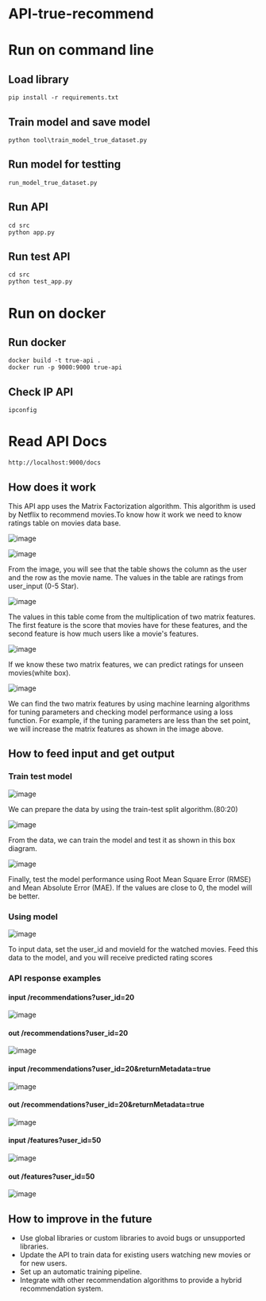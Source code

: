 # API-true-recommend
# Run on command line
## Load library
```
pip install -r requirements.txt
```

## Train model and save model

```
python tool\train_model_true_dataset.py   
```

## Run model for testting
```
run_model_true_dataset.py
```
## Run API

```
cd src
python app.py
```

## Run test API

```
cd src
python test_app.py
```

# Run on docker

## Run docker
```
docker build -t true-api .
docker run -p 9000:9000 true-api
```


## Check IP API
```
ipconfig
```


# Read API Docs
```
http://localhost:9000/docs
```


## How does it work
  This API app uses the Matrix Factorization algorithm. This algorithm is used by Netflix to recommend movies.To know how it work we need to know ratings table on movies data base.

  
![image](https://github.com/Sparkle753/API-true-recommend/assets/66368427/0e74190c-513d-4100-87ee-f24e9bbe09e8)

![image](https://github.com/Sparkle753/API-true-recommend/assets/66368427/389ae082-d16b-4431-a782-7e806dab17bd)

  From the image, you will see that the table shows the column as the user and the row as the movie name. The values in the table are ratings from user_input (0-5 Star).

![image](https://github.com/Sparkle753/API-true-recommend/assets/66368427/74e04ee8-c3ed-452d-9376-7a9e53596268)

  The values in this table come from the multiplication of two matrix features. The first feature is the score that movies have for these features, and the second feature is how much users like a movie's features.

![image](https://github.com/Sparkle753/API-true-recommend/assets/66368427/144f66ae-ff16-4cab-bf7a-6c2f58753e73)

  If we know these two matrix features, we can predict ratings for unseen movies(white box).

![image](https://github.com/Sparkle753/API-true-recommend/assets/66368427/41f86b26-3a5e-4098-9203-70446ff5cfe4)

  We can find the two matrix features by using machine learning algorithms for tuning parameters and checking model performance using a loss function. For example, if the tuning parameters are less than the set point, we will increase the matrix features as shown in the image above.


## How to feed input and get output
### Train test model 
![image](https://github.com/Sparkle753/API-true-recommend/assets/66368427/c57e9b7f-4b96-44f8-b48b-edb42525655d)

  We can prepare the data by using the train-test split algorithm.(80:20)

![image](https://github.com/Sparkle753/API-true-recommend/assets/66368427/100b7e81-e337-49a7-bc33-a98efaeae643)


  From the data, we can train the model and test it as shown in this box diagram. 

![image](https://github.com/Sparkle753/API-true-recommend/assets/66368427/0a243da6-7496-4567-ab12-f499110f03ea)

  Finally, test the model performance using Root Mean Square Error (RMSE) and Mean Absolute Error (MAE). If the values are close to 0, the model will be better.

### Using model
![image](https://github.com/Sparkle753/API-true-recommend/assets/66368427/3a06fd12-88d3-4c0f-aaf4-f54a84d6fc6f)

  To input data, set the user_id and movieId for the watched movies. Feed this data to the model, and you will receive predicted rating scores

### API response examples
#### input /recommendations?user_id=20
![image](https://github.com/Sparkle753/API-true-recommend/assets/66368427/db6364f9-a9a6-4c1f-bf12-8021d2e835fb)

#### out /recommendations?user_id=20
![image](https://github.com/Sparkle753/API-true-recommend/assets/66368427/0cde4cc0-9dae-4497-86b6-baf55f8d71ed)

#### input /recommendations?user_id=20&returnMetadata=true
![image](https://github.com/Sparkle753/API-true-recommend/assets/66368427/d1c80c5f-082b-4926-b98c-ef755a52cdef)

#### out /recommendations?user_id=20&returnMetadata=true
![image](https://github.com/Sparkle753/API-true-recommend/assets/66368427/d2ee52c7-034b-4681-8261-14fba3f655a9)

#### input /features?user_id=50
![image](https://github.com/Sparkle753/API-true-recommend/assets/66368427/003fb126-7b00-4ac5-aa6a-fec76315e914)

#### out /features?user_id=50
![image](https://github.com/Sparkle753/API-true-recommend/assets/66368427/b5f59fd2-0b55-4f32-b529-9da33643c129)


## How to improve in the future
  - Use global libraries or custom libraries to avoid bugs or unsupported libraries.
  - Update the API to train data for existing users watching new movies or for new users.
  - Set up an automatic training pipeline.
  - Integrate with other recommendation algorithms to provide a hybrid recommendation system.
  

